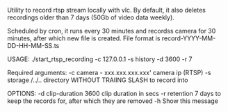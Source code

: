 Utility to record rtsp stream locally with vlc. By default, it also deletes recordings older than 7 days (50Gb of video data weekly).

Scheduled by cron, it runs every 30 minutes and recordss camera for 30 minutes, after which new file is created. 
File format is record-YYYY-MM-DD-HH-MM-SS.ts


USAGE: ./start_rtsp_recording -c 127.0.0.1 -s history -d 3600 -r 7

Required arguments: 
  -c 	camera 		- xxx.xxx.xxx.xxx'	camera ip (RTSP)
  -s 	storage 	/../.. 			directory WITHOUT TRAIING SLASH to record into

OPTIONS:
  -d 	clip-duration 	3600 			clip duration in secs
  -r    retention	7			days to keep the records for, after which they are removed
  -h 	Show this message
